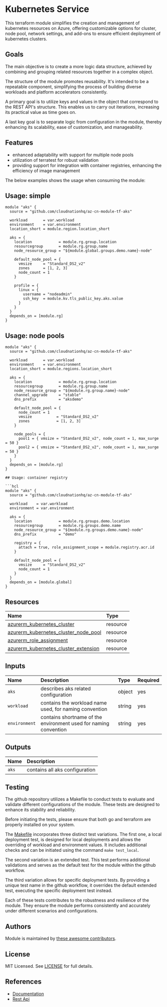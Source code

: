 # Kubernetes Service

This terraform module simplifies the creation and management of kubernetes resources on Azure, offering customizable options for cluster, node pool, network settings, and add-ons to ensure efficient deployment of kubernetes clusters.

## Goals

The main objective is to create a more logic data structure, achieved by combining and grouping related resources together in a complex object.

The structure of the module promotes reusability. It's intended to be a repeatable component, simplifying the process of building diverse workloads and platform accelerators consistently.

A primary goal is to utilize keys and values in the object that correspond to the REST API's structure. This enables us to carry out iterations, increasing its practical value as time goes on.

A last key goal is to separate logic from configuration in the module, thereby enhancing its scalability, ease of customization, and manageability.

## Features

- enhanced adaptability with support for multiple node pools
- utilization of terratest for robust validation
- providing support for integration with container registries, enhancing the efficiency of image management

The below examples shows the usage when consuming the module:

## Usage: simple

```hcl
module "aks" {
  source = "github.com/cloudnationhq/az-cn-module-tf-aks"

  workload       = var.workload
  environment    = var.environment
  location_short = module.region.location_short

  aks = {
    location            = module.rg.group.location
    resourcegroup       = module.rg.group.name
    node_resource_group = "${module.global.groups.demo.name}-node"

    default_node_pool = {
      vmsize     = "Standard_DS2_v2"
      zones      = [1, 2, 3]
      node_count = 1
    }

    profile = {
      linux = {
        username = "nodeadmin"
        ssh_key  = module.kv.tls_public_key.aks.value
      }
    }
  }
  depends_on = [module.rg]
}
```

## Usage: node pools

```hcl
module "aks" {
  source = "github.com/cloudnationhq/az-cn-module-tf-aks"

  workload       = var.workload
  environment    = var.environment
  location_short = module.regions.location_short

  aks = {
    location            = module.rg.group.location
    resourcegroup       = module.rg.group.name
    node_resource_group = "${module.rg.group.name}-node"
    channel_upgrade     = "stable"
    dns_prefix          = "aksdemo"

    default_node_pool = {
      node_count = 1
      vmsize           = "Standard_DS2_v2"
      zones            = [1, 2, 3]
    }

    node_pools = {
      pool1 = { vmsize = "Standard_DS2_v2", node_count = 1, max_surge = 50 }
      pool2 = { vmsize = "Standard_DS2_v2", node_count = 1, max_surge = 50 }
    }
  }
  depends_on = [module.rg]
}

## Usage: container registry

```hcl
module "aks" {
  source = "github.com/cloudnationhq/az-cn-module-tf-aks"

  workload    = var.workload
  environment = var.environment

  aks = {
    location            = module.rg.groups.demo.location
    resourcegroup       = module.rg.groups.demo.name
    node_resource_group = "${module.rg.groups.demo.name}-node"
    dns_prefix          = "demo"

    registry = {
      attach = true, role_assignment_scope = module.registry.acr.id
    }

    default_node_pool = {
      vmsize     = "Standard_DS2_v2"
      node_count = 1
    }
  }
  depends_on = [module.global]
}
```

## Resources

| Name | Type |
| :-- | :-- |
| [azurerm_kubernetes_cluster](https://registry.terraform.io/providers/hashicorp/azurerm/latest/docs/resources/kubernetes_cluster) | resource |
| [azurerm_kubernetes_cluster_node_pool](https://registry.terraform.io/providers/hashicorp/azurerm/latest/docs/resources/kubernetes_cluster_node_pool) | resource |
| [azurerm_role_assignment](https://registry.terraform.io/providers/hashicorp/azurerm/latest/docs/resources/role_assignment) | resource |
| [azurerm_kubernetes_cluster_extension](https://registry.terraform.io/providers/hashicorp/azurerm/latest/docs/resources/kubernetes_cluster_extension) | resource |

## Inputs

| Name | Description | Type | Required |
| :-- | :-- | :-- | :-- |
| `aks` | describes aks related configuration | object | yes |
| `workload` | contains the workload name used, for naming convention	| string | yes |
| `environment` | contains shortname of the environment used for naming convention	| string | yes |

## Outputs

| Name | Description |
| :-- | :-- |
| `aks` | contains all aks configuration |

## Testing

The github repository utilizes a Makefile to conduct tests to evaluate and validate different configurations of the module. These tests are designed to enhance its stability and reliability.

Before initiating the tests, please ensure that both go and terraform are properly installed on your system.

The [Makefile](Makefile) incorporates three distinct test variations. The first one, a local deployment test, is designed for local deployments and allows the overriding of workload and environment values. It includes additional checks and can be initiated using the command ```make test_local```.

The second variation is an extended test. This test performs additional validations and serves as the default test for the module within the github workflow.

The third variation allows for specific deployment tests. By providing a unique test name in the github workflow, it overrides the default extended test, executing the specific deployment test instead.

Each of these tests contributes to the robustness and resilience of the module. They ensure the module performs consistently and accurately under different scenarios and configurations.

## Authors

Module is maintained by [these awesome contributors](https://github.com/cloudnationhq/az-cn-module-tf-aks/graphs/contributors).

## License

MIT Licensed. See [LICENSE](https://github.com/cloudnationhq/az-cn-module-tf-aks/blob/main/LICENSE) for full details.

## References

- [Documentation](https://learn.microsoft.com/en-us/azure/aks)
- [Rest Api](https://learn.microsoft.com/en-us/rest/api/aks)


